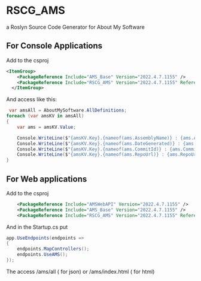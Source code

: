 # RSCG_AMS
a Roslyn Source Code Generator for About My Software


## For Console Applications

Add to the csproj
```xml 
<ItemGroup>
    <PackageReference Include="AMS_Base" Version="2022.4.7.1155" />
    <PackageReference Include="RSCG_AMS" Version="2022.4.7.1155" ReferenceOutputAssembly="false" OutputItemType="Analyzer" />
  </ItemGroup>
```

And access like this:
```csharp
 var amsAll = AboutMySoftware.AllDefinitions;
foreach (var amsKV in amsAll)
{
    var ams = amsKV.Value;

    Console.WriteLine($"{amsKV.Key}.{nameof(ams.AssemblyName)} : {ams.AssemblyName}");
    Console.WriteLine($"{amsKV.Key}.{nameof(ams.DateGenerated)} : {ams.DateGenerated}");
    Console.WriteLine($"{amsKV.Key}.{nameof(ams.CommitId)} : {ams.CommitId}");
    Console.WriteLine($"{amsKV.Key}.{nameof(ams.RepoUrl)} : {ams.RepoUrl}");
}
```

## For  Web applications

Add to the csproj
```xml 
    <PackageReference Include="AMSWebAPI" Version="2022.4.7.1155" />
    <PackageReference Include="AMS_Base" Version="2022.4.7.1155" />
    <PackageReference Include="RSCG_AMS" Version="2022.4.7.1155" ReferenceOutputAssembly="false" OutputItemType="Analyzer" />

```

And in the Startup.cs put

```csharp
app.UseEndpoints(endpoints =>
{
    endpoints.MapControllers();
    endpoints.UseAMS();
});
```

The access /ams/all ( for json)  or /ams/index.html ( for html)
